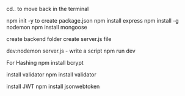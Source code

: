 cd.. to move back in the terminal

npm init -y  to create package.json
npm install express
npm install -g nodemon
npm install mongoose

create backend folder
create server.js file

dev:nodemon server.js - write a script
npm run dev

For Hashing
npm install bcrypt

install validator
npm install validator

install JWT
npm install jsonwebtoken